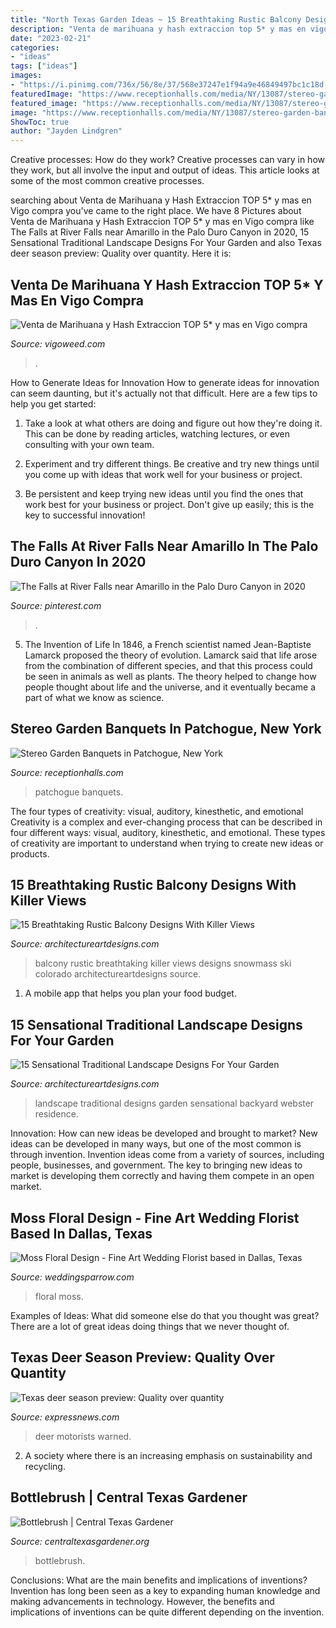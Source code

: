 ```yaml
---
title: "North Texas Garden Ideas ~ 15 Breathtaking Rustic Balcony Designs With Killer Views"
description: "Venta de marihuana y hash extraccion top 5* y mas en vigo compra"
date: "2023-02-21"
categories:
- "ideas"
tags: ["ideas"]
images:
- "https://i.pinimg.com/736x/56/8e/37/568e37247e1f94a9e46849497bc1c18d.jpg"
featuredImage: "https://www.receptionhalls.com/media/NY/13087/stereo-garden-banquets-patchogue-ny.jpg"
featured_image: "https://www.receptionhalls.com/media/NY/13087/stereo-garden-banquets-patchogue-ny.jpg"
image: "https://www.receptionhalls.com/media/NY/13087/stereo-garden-banquets-patchogue-ny.jpg"
ShowToc: true
author: "Jayden Lindgren"
---
```



Creative processes: How do they work?
Creative processes can vary in how they work, but all involve the input and output of ideas. This article looks at some of the most common creative processes.

	

		
searching about Venta de Marihuana y Hash Extraccion TOP 5* y mas en Vigo compra you've came to the right place. We have 8 Pictures about Venta de Marihuana y Hash Extraccion TOP 5* y mas en Vigo compra like The Falls at River Falls near Amarillo in the Palo Duro Canyon in 2020, 15 Sensational Traditional Landscape Designs For Your Garden and also Texas deer season preview: Quality over quantity. Here it is:
		
    
## Venta De Marihuana Y Hash Extraccion TOP 5* Y Mas En Vigo Compra

<img loading=lazy src="https://vigoweed.com/wp-content/uploads/2020/09/IMG-20200728-WA0040-768x1024.jpg" onerror="this.onerror=null;this.src='https://tse3.mm.bing.net/th?id=OIP.8q9LX4UQxnUPk7Gdj6gLkQHaJ4&amp;pid=15.1';" alt="Venta de Marihuana y Hash Extraccion TOP 5* y mas en Vigo compra">

_Source: vigoweed.com_

>. 

	

How to Generate Ideas for Innovation
How to generate ideas for innovation can seem daunting, but it's actually not that difficult. Here are a few tips to help you get started:
1. Take a look at what others are doing and figure out how they're doing it. This can be done by reading articles, watching lectures, or even consulting with your own team.

2. Experiment and try different things. Be creative and try new things until you come up with ideas that work well for your business or project.

3. Be persistent and keep trying new ideas until you find the ones that work best for your business or project. Don't give up easily; this is the key to successful innovation!

    
## The Falls At River Falls Near Amarillo In The Palo Duro Canyon In 2020

<img loading=lazy src="https://i.pinimg.com/736x/56/8e/37/568e37247e1f94a9e46849497bc1c18d.jpg" onerror="this.onerror=null;this.src='https://tse1.mm.bing.net/th?id=OIP.sTNajqnMGPbpXrapob86mwHaLG&amp;pid=15.1';" alt="The Falls at River Falls near Amarillo in the Palo Duro Canyon in 2020">

_Source: pinterest.com_

>. 

	

5. The Invention of Life
In 1846, a French scientist named Jean-Baptiste Lamarck proposed the theory of evolution. Lamarck said that life arose from the combination of different species, and that this process could be seen in animals as well as plants. The theory helped to change how people thought about life and the universe, and it eventually became a part of what we know as science.

    
## Stereo Garden Banquets In Patchogue, New York

<img loading=lazy src="https://www.receptionhalls.com/media/NY/13087/stereo-garden-banquets-patchogue-ny.jpg" onerror="this.onerror=null;this.src='https://tse4.mm.bing.net/th?id=OIP.q5T5bRMip-iLuQe_zTr5OwHaE8&amp;pid=15.1';" alt="Stereo Garden Banquets in Patchogue, New York">

_Source: receptionhalls.com_

>patchogue banquets. 

	

The four types of creativity: visual, auditory, kinesthetic, and emotional
Creativity is a complex and ever-changing process that can be described in four different ways: visual, auditory, kinesthetic, and emotional. These types of creativity are important to understand when trying to create new ideas or products.

    
## 15 Breathtaking Rustic Balcony Designs With Killer Views

<img loading=lazy src="https://www.architectureartdesigns.com/wp-content/uploads/2016/10/15-Breathtaking-Rustic-Balcony-Designs-With-Killer-Views-6.jpg" onerror="this.onerror=null;this.src='https://tse2.mm.bing.net/th?id=OIP.Kg7VCfU1RiHo3ZoR2wTlBgHaLF&amp;pid=15.1';" alt="15 Breathtaking Rustic Balcony Designs With Killer Views">

_Source: architectureartdesigns.com_

>balcony rustic breathtaking killer views designs snowmass ski colorado architectureartdesigns source. 

	

1. A mobile app that helps you plan your food budget.

    
## 15 Sensational Traditional Landscape Designs For Your Garden

<img loading=lazy src="http://www.architectureartdesigns.com/wp-content/uploads/2014/09/15-Sensational-Traditional-Landscape-Designs-For-Your-Backyard-14-630x939.jpg" onerror="this.onerror=null;this.src='https://tse2.mm.bing.net/th?id=OIP.4Gm7euQUL0_LOFyToNPtNwHaLC&amp;pid=15.1';" alt="15 Sensational Traditional Landscape Designs For Your Garden">

_Source: architectureartdesigns.com_

>landscape traditional designs garden sensational backyard webster residence. 

	

Innovation: How can new ideas be developed and brought to market?
New ideas can be developed in many ways, but one of the most common is through invention. Invention ideas come from a variety of sources, including people, businesses, and government. The key to bringing new ideas to market is developing them correctly and having them compete in an open market.

    
## Moss Floral Design - Fine Art Wedding Florist Based In Dallas, Texas

<img loading=lazy src="https://weddingsparrow.com/uploads/slir/w1000/Charla_Storey_phtog.jpg" onerror="this.onerror=null;this.src='https://tse1.mm.bing.net/th?id=OIP.VAFMxaq0mFCuOTA9avYKewHaJ1&amp;pid=15.1';" alt="Moss Floral Design - Fine Art Wedding Florist based in Dallas, Texas">

_Source: weddingsparrow.com_

>floral moss. 

	

Examples of Ideas: What did someone else do that you thought was great?
There are a lot of great ideas doing things that we never thought of.

    
## Texas Deer Season Preview: Quality Over Quantity

<img loading=lazy src="https://s.hdnux.com/photos/01/15/10/10/20218397/3/rawImage.jpg" onerror="this.onerror=null;this.src='https://tse1.mm.bing.net/th?id=OIP.35g1ib3jty9KreTsn0hxuQHaFN&amp;pid=15.1';" alt="Texas deer season preview: Quality over quantity">

_Source: expressnews.com_

>deer motorists warned. 

	

2. A society where there is an increasing emphasis on sustainability and recycling. 

    
## Bottlebrush | Central Texas Gardener

<img loading=lazy src="https://www.centraltexasgardener.org/wp-content/uploads/2014/04/pow-bottlebrush.jpg" onerror="this.onerror=null;this.src='https://tse1.mm.bing.net/th?id=OIP.izieT0s4HFeQeSoDEG5yJwHaFm&amp;pid=15.1';" alt="Bottlebrush | Central Texas Gardener">

_Source: centraltexasgardener.org_

>bottlebrush. 

	

Conclusions: What are the main benefits and implications of inventions?
Invention has long been seen as a key to expanding human knowledge and making advancements in technology. However, the benefits and implications of inventions can be quite different depending on the invention.

